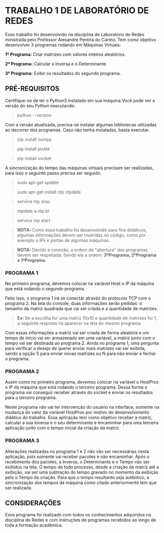 # TRABALHO 1 DE LABORATÓRIO DE REDES

Esse trabalho foi desenvolvido na disciplina de Laboratório de Redes ministrada pelo Professor Alexandre Pereira do Carmo. Tem como objetivo desenvolver 3 programas rodando em Máquinas Virtuais:

**1º Programa:** Criar matrizes com valores inteiros aleatórios. 

**2º Programa:** Calcular a Inversa e o Determinante.

**3º Programa:** Exibir os resultados do segundo programa.

## PRÉ-REQUISITOS

Certifique-se de ter o Python3 instalado em sua máquina.Você pode ver a versão do seu Python executando:

>python --version

Com a versão atualizada, precisa-se instalar algumas bibliotecas utilizadas ao decorrer dos programas. Caso não tenha instaladas, basta executar:

>pip install numpy

>pip install pickle

>pip install socket

A sincronização do tempo das máquinas virtuais precisam ser realizadas, para isso o seguinte passo precisa ser seguido. 

>sudo apt-get update

>sudo apt-get install ntp ntpdate

>service ntp stop

>ntpdate a.ntp.br

>service ntp start


>**NOTA:** Como esse trabalho foi desenvolvido para fins didáticos, algumas informações devem ser inseridas no código, como por exemplo o IPs e portas de algumas máquinas.

>**NOTA:** Devido a conexão, a ordem de "abertura" dos programas devem ser respeitada. Sendo ela a ordem: **3ºPrograma, 2ºPrograma e 1ºPrograma.**
 
### PROGRAMA 1
No primeiro programa, devemos colocar na variável Host o  IP da máquina que está rodando o segundo programa.

Feito isso, o programa 1 irá se conectar através do protocolo TCP com o programa 2. Na tela do console, duas informações serão pedidas: o tamanho da matriz quadrada que vai ser criada e a quantidade de matrizes. 

>**Ex:**  Se a escolha for uma matriz 10x10 e quantidade de matrizes for 1, a seguinte resposta irá aparecer na tela do mesmo programa.

Com essas informações a matriz vai ser criada de forma aleatória e um tempo de início vai ser armazenado em uma variável, a matriz junto com o tempo vai ser destinada ao programa 2. Ainda no programa 1, uma pergunta para verificar o desejo de querer enviar mais matrizes vai ser exibida, sendo a opção S para enviar novas matrizes ou N para não enviar e fechar o programa.
 
### PROGRAMA 2
Assim como no primeiro programa, devemos colocar na variável o HostProx o  IP da máquina que está rodando o terceiro programa. Dessa forma o programa vai conseguir receber através do socket e enviar os resultados para o terceiro programa.

Neste programa não vai ter intervenção do usuário na interface, somente na mudança do valor da variável HostProx por motivo do desenvolvimento didático do trabalho.
Essa aplicação tem como objetivo receber a matriz, calcular a sua inversa e o seu determinante e encaminhar para uma terceira aplicação junto com o tempo inicial da criação da matriz.
 
### PROGRAMA  3
Alterações realizadas no programa 1 e 2 não vão ser necessárias nesta aplicação, pois somente vai  receber pacotes e não encaminhar. Após o recebimento dos pacotes, a Inversa, o Determinante e o Tempo vão ser exibidos na tela. O tempo de todo processo, desde a criação da matriz até a exibição, vai ser uma subtração do tempo gravado no momento da exibição pelo o Tempo da criação. Para que o tempo resultante seja autêntico, a sincronização dos tempos da máquina como citado anteriormente tem que ser realizada.


## CONSIDERAÇÕES
Esse programa foi realizado com todos os conhecimentos adquiridos na disciplina de Redes e com instruções de programas recebidos ao longo de toda a formação acadêmica. 
